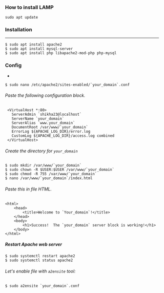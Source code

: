 ### How to install LAMP

`sudo apt update`

### Installation
---
```
$ sudo apt install apache2
$ sudo apt install mysql-server
$ sudo apt install php libapache2-mod-php php-mysql
```
### Config
-
```
$ sudo nano /etc/apache2/sites-enabled/`your_domain`.conf
```
###### Paste the following configuration block.
```
 <VirtualHost *:80>
   ServerAdmin `shikha23@localhost`
   ServerName `your_domain`
   ServerAlias `www.your_domain`
   DocumentRoot /var/www/`your_domain`
   ErrorLog ${APACHE_LOG_DIR}/error.log
   CustomLog ${APACHE_LOG_DIR}/access.log combined
 </VirtualHost> 
```
###### Create the directory for `your_domain`
```
$ sudo mkdir /var/www/`your_domain`
$ sudo chown -R $USER:$USER /var/www/`your_domain`
$ sudo chmod -R 755 /var/www/`your_domain`
$ nano /var/www/`your_domain`/index.html
```
###### Paste this in file HTML.
```
<html>
    <head>
        <title>Welcome to `Your_domain`!</title>
    </head>
    <body>
        <h1>Success!  The `your_domain` server block is working!</h1>
    </body>
</html>
```
##### Restart Apache web server
```
$ sudo systemctl restart apache2
$ sudo systemctl status apache2
```
###### Let's enable file with `a2ensite` tool:
```
$ sudo a2ensite `your_domain`.conf


